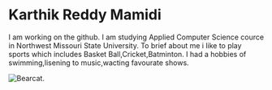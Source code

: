 # Karthik Reddy Mamidi

I am working on the github. I am studying Applied Computer Science cource in Northwest Missouri State University. To brief about me i like to play sports which includes Basket Ball,Cricket,Batminton. I had a hobbies of swimming,lisening to music,wacting favourate shows.

![Bearcat](C:\Users\s545255\Desktop).





